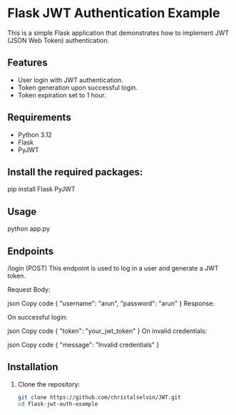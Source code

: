 # Flask JWT Authentication Example

This is a simple Flask application that demonstrates how to implement JWT (JSON Web Token) authentication.

## Features

- User login with JWT authentication.
- Token generation upon successful login.
- Token expiration set to 1 hour.

## Requirements

- Python 3.12
- Flask
- PyJWT
## Install the required packages:

pip install Flask PyJWT
## Usage
python app.py
## Endpoints
/login (POST)
This endpoint is used to log in a user and generate a JWT token.

Request Body:

json
Copy code
{
  "username": "arun",
  "password": "arun"
}
Response:

On successful login:

json
Copy code
{
  "token": "your_jwt_token"
}
On invalid credentials:

json
Copy code
{
  "message": "Invalid credentials"
}
## Installation

1. Clone the repository:

   ```sh
   git clone https://github.com/christalselvin/JWT.git
   cd flask-jwt-auth-example

